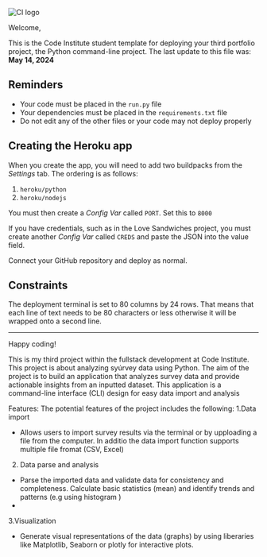 ![CI logo](https://codeinstitute.s3.amazonaws.com/fullstack/ci_logo_small.png)

Welcome,

This is the Code Institute student template for deploying your third portfolio project, the Python command-line project. The last update to this file was: **May 14, 2024**

## Reminders

- Your code must be placed in the `run.py` file
- Your dependencies must be placed in the `requirements.txt` file
- Do not edit any of the other files or your code may not deploy properly

## Creating the Heroku app

When you create the app, you will need to add two buildpacks from the _Settings_ tab. The ordering is as follows:

1. `heroku/python`
2. `heroku/nodejs`

You must then create a _Config Var_ called `PORT`. Set this to `8000`

If you have credentials, such as in the Love Sandwiches project, you must create another _Config Var_ called `CREDS` and paste the JSON into the value field.

Connect your GitHub repository and deploy as normal.

## Constraints

The deployment terminal is set to 80 columns by 24 rows. That means that each line of text needs to be 80 characters or less otherwise it will be wrapped onto a second line.

---

Happy coding!

This is my third project within the fullstack development at Code Institute. This project is about analyzing syúrvey data using Python. 
The aim of the project is to build an application that analyzes survey data and provide actionable insights from an inputted dataset.
This application is a command-line interface (CLI) design for easy data import and analysis 

Features:
The potential features of the project includes the following:
1.Data import
- Allows users to import survey results via the terminal or by upploading a file from the computer. In additio the data import function supports multiple file fromat (CSV, Excel) 
2. Data parse and analysis
- Parse the imported data and validate data for consistency and completeness. Calculate basic statistics (mean) and identify trends and patterns (e.g using histogram )
- 
3.Visualization
- Generate visual representations of the data (graphs) by using liberaries like Matplotlib, Seaborn or plotly for interactive plots.



